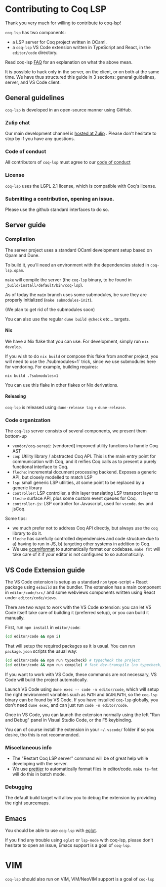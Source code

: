 Contributing to Coq LSP
=======================

Thank you very much for willing to contribute to coq-lsp!

`coq-lsp` has two components:

- a LSP server for Coq project written in OCaml.
- a `coq-lsp` VS Code extension written in TypeScript and React, in
  the `editor/code` directory.

Read coq-lsp [FAQ](etc/FAQ.md) for an explanation on what the above mean.

It is possible to hack only in the server, on the client, or on both
at the same time. We have thus structured this guide in 3 sections:
general guidelines, server, and VS Code client.

## General guidelines

`coq-lsp` is developed in an open-source manner using GitHub.

### Zulip chat

Our main development channel is [hosted at
Zulip](https://coq.zulipchat.com/#narrow/stream/329642-coq-lsp)
. Please don't hesitate to stop by if you have any questions.

### Code of conduct

All contributors of `coq-lsp` must agree to our [code of
conduct](./CODE_OF_CONDUCT.md)

### License

`coq-lsp` uses the LGPL 2.1 license, which is compatible with Coq's
license.

### Submitting a contribution, opening an issue.

Please use the github standard interfaces to do so.

## Server guide

### Compilation

The server project uses a standard OCaml development setup based on
Opam and Dune.

To build it, you'll need an environment with the dependencies stated
in `coq-lsp.opam`.

`make` will compile the server (the `coq-lsp` binary, to be found in
`_build/install/default/bin/coq-lsp`).

As of today the `main` branch uses some submodules, be sure they are
properly initialized (`make submodules-init`).

(We plan to get rid of the submodules soon)

You can also use the regular `dune build @check` etc... targets.

#### Nix

We have a Nix flake that you can use. For development, simply run `nix develop`.

If you wish to do `nix build` or compose this flake from another project, you
will need to use the .?submodules=1` trick, since we use submodules here for
vendoring. For example, building requires:

```
nix build .?submodules=1
```

You can use this flake in other flakes or Nix derivations.

#### Releasing

`coq-lsp` is released using `dune-release tag` + `dune-release`.

### Code organization

The `coq-lsp` server consists of several components, we present them bottom-up

- `vendor/coq-serapi`: [vendored] improved utility functions to handle Coq AST
- `coq`: Utility library / abstracted Coq API. This is the main entry
  point for communication with Coq, and it reifies Coq calls as to
  present a purely functional interface to Coq.
- `fleche`: incremental document processing backend. Exposes a generic API, but
  closely modelled to match LSP
- `lsp`: small generic LSP utilities, at some point to be replaced by a generic
  library
- `controller`: LSP controller, a thin layer translating LSP transport layer to
  `flèche` surface API, plus some custom event queues for Coq.
- `controller-js`: LSP controller for Javascript, used for
  `vscode.dev` and jsCoq.

Some tips:

- we much prefer not to address Coq API directly, but always use the
  `coq` library to do it.
- `fleche` has carefully controlled dependencies and code structure
  due to a) having to run in JS, b) targeting other systems in
  addition to Coq.
- We use [ocamlformat](https://github.com/ocaml-ppx/ocamlformat) to
  automatically format our codebase. `make fmt` will take care of it
  if your editor is not configured to so automatically.

## VS Code Extension guide

The VS Code extension is setup as a standard `npm` type-script + React
package using `esbuild` as the bundler. The extension has a main
component in `editor/code/src/` and some webviews components written
using React under `editor/code/views`.

There are two ways to work with the VS Code extension: you can let VS Code
itself take care of building it (preferred setup), or you can build it manually.

First, run `npm install` in `editor/code`:

```sh
(cd editor/code && npm i)
```

That will setup the required packages as it is usual. You can run `package.json`
scripts the usual way:

```sh
(cd editor/code && npm run typecheck) # typecheck the project
(cd editor/code && npm run compile) # fast dev-transpile (no typecheck)
```

If you want to work with VS Code, these commands are not necessary, VS
Code will build the project automatically.

Launch VS Code using `dune exec -- code -n editor/code`, which will setup the
right environment variables such as `PATH` and `OCAMLPATH`, so the `coq-lsp`
binary can be found by VS Code. If you have installed `coq-lsp` globally, you
don't need `dune exec`, and can just run `code -n editor/code`.

Once in VS Code, you can launch the extension normally using the left "Run and
Debug" panel in Visual Studio Code, or the F5 keybinding.

You can of course install the extension in your `~/.vscode/` folder if so you
desire, tho this is not recommended.

### Miscellaneous info

- The "Restart Coq LSP server" command will be of great help while
  developing with the server.
- We use
  [prettier](https://marketplace.visualstudio.com/items?itemName=esbenp.prettier-vscode)
  to automatically format files in editor/code. `make ts-fmt` will do
  this in batch mode.

### Debugging

The default build target will allow you to debug the extension by
providing the right sourcemaps.

## Emacs

You should be able to use `coq-lsp` with [eglot](https://joaotavora.github.io/eglot/).

If you find any trouble using `eglot` or `lsp-mode` with coq-lsp, please don't
hesitate to open an issue, Emacs support is a goal of `coq-lsp`.

# VIM

`coq-lsp` should also run on VIM, VIM/NeoVIM support is a goal of `coq-lsp`
